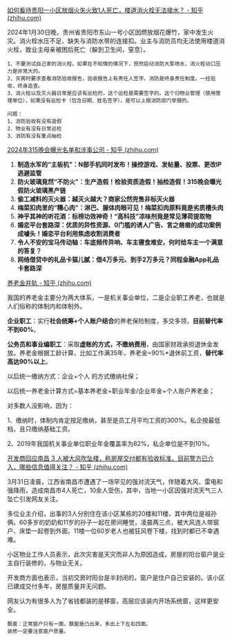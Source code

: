 [如何看待贵阳一小区放烟火失火致1人死亡，楼道消火栓无法接水？ - 知乎 (zhihu.com)](https://www.zhihu.com/question/642128121)

2024年1月30日晚，贵州省贵阳市东山一号小区因燃放烟花爆竹，家中发生火灾。消火栓水压不足、缺失与消防水带的连接扣。业主与消防员均无法使用楼道消火栓，致业主母亲被困后死亡（躲到卫生间，窒息）。

```
1、不要测试自己家的消火栓。如果在不知情的情况下，贸然启动消防大泵喷水，消火栓动口压力是非常大的。
2、买房时要求查看消防验收报告，验收报告上有责任人签字。消防是终身责任制度。一经验收，终身追查。
3、消火栓以及灭火器日常是应该有巡检的，这个巡检是需要签字的。这个归物业管理（使用管理单位），如果没有巡检卡（包含日期、姓名签字），是可以上报消防部门举报的。

问题：
1、消防验收有没有造假
2、物业有没有日常巡检
3、消防有没有重点抽检
```



[2024年315晚会曝光名单和涉事公司 - 知乎 (zhihu.com)](https://zhuanlan.zhihu.com/p/687321235)

1. **制造水军的“主板机”：N部手机同时发布！操控游戏、发帖量、投票、更改IP逃避监管**
2. **防火玻璃竟然“不防火”：生产造假！检验资质造假！抽检造假！315晚会曝光假防火玻璃黑产链**
3. **偷工减料的灭火器：越灭火越大？商家公然兜售非标灭火器**
4. **梅菜扣肉里的“糟心肉”：淋巴、腺体肉眼可见！梅菜扣肉原料竟是劣质槽头肉**
5. **神乎其神的听花酒：标榜功效神奇！“高科技”凉味剂竟是常见薄荷提取物**
6. **婚恋平台套路深：优质的异性资源、0门槛的诱人广告、言之凿凿的成功案例成噱头！婚恋平台利用焦虑收割消费者**
7. **令人不安的宝马传动轴：车底频传异响、车主寝食难安，何时给车主一个满意的答复？**
8. **网络借贷中的礼品卡猫儿腻：借4万多元、到手2万多元？同程金融App礼品卡套路深**



[养老金并轨 - 知乎 (zhihu.com)](https://www.zhihu.com/topic/20595673/hot)

我国的养老金主要分为两大体系，一是机关事业单位，二是企业职工养老，也就是人们俗称的体制内和体制外。

**企业职工**：实行**社会统筹+个人账户结合**的养老保险制度，多交多领，**目前替代率不到60%**。

**公务员和事业编职工**：采取**虚账的方式，不缴纳费用**，由国家财政承担退休金发放。养老金根据工龄计算，比如工作满35年，养老金=90%*退休前工资，**替代率高达90%以上**。

以后统一缴纳方式：企业+个人 的方式缴纳社保；

以后统一养老金计算方式=基本养老金+职业年金/企业年金+个人账户养老金；

对多数人没影响，因为：

1、缴纳时，体制内肯定按足缴纳，甚至是员工月平均工资的300%。私企按最低档，且只缴纳基础工资。

2、2019年我国机关事业单位职业年金覆盖率为82%，私企单位是不到10%。

 

[开发商回应南昌 3 人被大风吹坠楼，称房屋交付都有验收标准，目前警方已介入，哪些信息值得关注？ - 知乎 (zhihu.com)](https://www.zhihu.com/question/651310280)

3月31日凌晨，江西省南昌市遭遇了一场罕见的强对流天气，伴随着大风、雷电和强降雨，造成南昌市4人死亡，10余人受伤，其中，当地一小区因强对流天气三人坠亡引发网友关注。

多位业主介绍，出事的3人分别住在该小区某栋的20楼和11楼，其中两位是祖孙俩。60多岁的奶奶和11岁的孙子一起在房间睡觉，凌晨两三点，被大风连人带窗户、床垫一起卷到外面。11楼一位60岁老人也被狂风卷下楼，找到时都已不幸遇难。

小区物业工作人员表示，此次灾害是天灾而非人为原因造成，房屋的阳台窗户是业主自行装修的，与物业无关。

开发商方面也表示，当初交房时阳台是半封闭的，窗户是住户自己安装的。该小区已建成交付多年，房屋质量并无问题。

网友认为有很多人为了省钱都装的是移窗，高层应该装内开场系统窗，这样更安全。

```
飘窗：正常窗户只有一面，飘窗是凸出来，多出上下左右四面。
装修一定要注意窗户质量。
```



